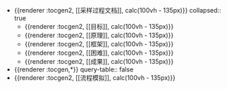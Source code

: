 - {{renderer :tocgen2, [[采样过程文档]], calc(100vh - 135px)}}
  collapsed:: true
	- {{renderer :tocgen2, [[目标]], calc(100vh - 135px)}}
	- {{renderer :tocgen2, [[原理]], calc(100vh - 135px)}}
	- {{renderer :tocgen2, [[框架]], calc(100vh - 135px)}}
	- {{renderer :tocgen2, [[困难]], calc(100vh - 135px)}}
	- {{renderer :tocgen2, [[成果]], calc(100vh - 135px)}}
- {{renderer :tocgen,*}}
  query-table:: false
- {{renderer :tocgen2, [[流程模拟]], calc(100vh - 135px)}}
